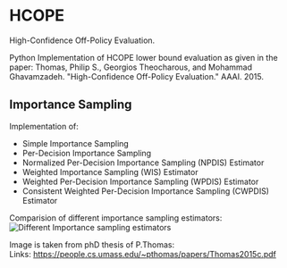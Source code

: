 # HCOPE
High-Confidence Off-Policy Evaluation.
   

Python Implementation of HCOPE lower bound evaluation as given in the paper:
Thomas, Philip S., Georgios Theocharous, and Mohammad Ghavamzadeh. "High-Confidence Off-Policy Evaluation." AAAI. 2015.


## Importance Sampling

Implementation of:    
* Simple Importance Sampling   
* Per-Decision Importance Sampling    
* Normalized Per-Decision Importance Sampling (NPDIS) Estimator    
* Weighted Importance Sampling (WIS) Estimator   
* Weighted Per-Decision Importance Sampling (WPDIS) Estimator    
* Consistent Weighted Per-Decision Importance Sampling (CWPDIS) Estimator   
    
Comparision of different importance sampling estimators:   
![Different Importance sampling estimators](http://url/to/img.png)   

 Image is taken from phD thesis of P.Thomas:    
 Links: https://people.cs.umass.edu/~pthomas/papers/Thomas2015c.pdf   

